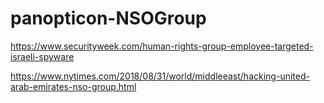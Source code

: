 # panopticon-NSOGroup

https://www.securityweek.com/human-rights-group-employee-targeted-israeli-spyware

https://www.nytimes.com/2018/08/31/world/middleeast/hacking-united-arab-emirates-nso-group.html
